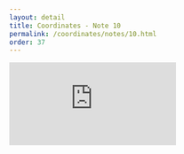 ```yaml
---
layout: detail
title: Coordinates - Note 10
permalink: /coordinates/notes/10.html
order: 37
---
```


<iframe
    src="https://www.youtube.com/embed/FgwViVZapWs?autoplay=1&mute=1&controls=1&modestbranding=1&rel=0&playsinline=1" 
    frameborder="0" 
    allow="autoplay; encrypted-media" 
    allowfullscreen>
</iframe>